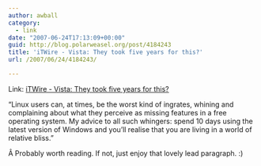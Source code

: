```yaml
---
author: awball
category:
  - link
date: "2007-06-24T17:13:09+00:00"
guid: http://blog.polarweasel.org/post/4184243
title: 'iTWire - Vista: They took five years for this?'
url: /2007/06/24/4184243/

---
```

Link: [iTWire - Vista: They took five years for this?](http://www.itwire.com.au/content/view/13114/1090/)

“Linux users can, at times, be the worst kind of ingrates, whining and complaining about what they perceive as missing features in a free operating system. My advice to all such whingers: spend 10 days using the latest version of Windows and you’ll realise that you are living in a world of relative bliss.”

Â Probably worth reading. If not, just enjoy that lovely lead paragraph. :)

